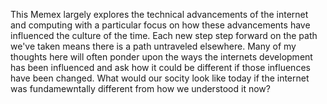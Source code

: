 This Memex largely explores the technical advancements  of the internet and computing with a particular focus on how these advancements have influenced the culture of the time. Each new step step forward on the path we've taken means there is a path untraveled elsewhere. Many of my thoughts here will often ponder upon the ways the internets development has been influenced and ask how it could be different if those influences have been changed. What would our socity look like today if the internet was fundamewntally different from how we understood it now?
